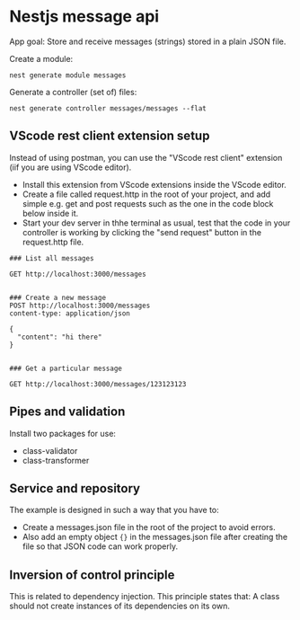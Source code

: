 # Nestjs message api

App goal: Store and receive messages (strings) stored in a plain JSON file.

Create a module:

````
nest generate module messages
````

Generate a controller (set of) files:
````
nest generate controller messages/messages --flat
````
## VScode rest client extension setup
Instead of using postman, you can use the "VScode rest client" extension (iif you are using VScode editor).
- Install this extension from VScode extensions inside the VScode editor.
- Create a file called request.http in the root of your project, and add simple e.g. get and post requests such as the one in the code block below inside it.
- Start your dev server in thhe terminal as usual, test that the code in your controller is working by clicking the "send request" button in the request.http file.

````
### List all messages

GET http://localhost:3000/messages


### Create a new message
POST http://localhost:3000/messages
content-type: application/json

{
  "content": "hi there"
}


### Get a particular message

GET http://localhost:3000/messages/123123123
````

## Pipes and validation
Install two packages for use:
- class-validator
- class-transformer

## Service and repository
The example is designed in such a way that you have to:
- Create a messages.json file in the root of the project to avoid errors.
- Also add an empty object `{}` in the messages.json file after creating the file so that JSON code can work properly.

## Inversion of control principle
This is related to dependency injection. This principle states that: A class should not create instances of its dependencies on its own.